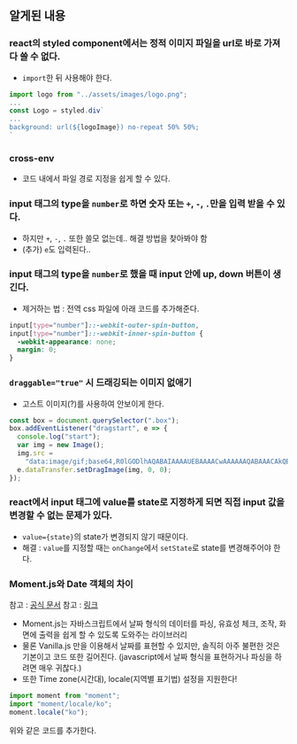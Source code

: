 ## 알게된 내용

### react의 styled component에서는 정적 이미지 파일을 url로 바로 가져다 쓸 수 없다.

- `import`한 뒤 사용해야 한다.

```javascript
import logo from "../assets/images/logo.png";
...
const Logo = styled.div`
...
background: url(${logoImage}) no-repeat 50% 50%;
`
```

### cross-env

- 코드 내에서 파일 경로 지정을 쉽게 할 수 있다.

### input 태그의 type을 `number`로 하면 숫자 또는 `+`, `-`, `.`만을 입력 받을 수 있다.

- 하지만 `+`, `-`, `.` 또한 쓸모 없는데.. 해결 방법을 찾아봐야 함
- (추가) `e`도 입력된다..

### input 태그의 type을 `number`로 했을 때 input 안에 up, down 버튼이 생긴다.

- 제거하는 법 : 전역 css 파일에 아래 코드를 추가해준다.

```css
input[type="number"]::-webkit-outer-spin-button,
input[type="number"]::-webkit-inner-spin-button {
  -webkit-appearance: none;
  margin: 0;
}
```

### `draggable="true"` 시 드래깅되는 이미지 없애기

- 고스트 이미지(?)를 사용하여 안보이게 한다.

```javascript
const box = document.querySelector(".box");
box.addEventListener("dragstart", e => {
  console.log("start");
  var img = new Image();
  img.src =
    "data:image/gif;base64,R0lGODlhAQABAIAAAAUEBAAAACwAAAAAAQABAAACAkQBADs=";
  e.dataTransfer.setDragImage(img, 0, 0);
});
```

### react에서 input 태그에 value를 state로 지정하게 되면 직접 input 값을 변경할 수 없는 문제가 있다.

- `value={state}`의 state가 변경되지 않기 때문이다.
- 해결 : `value`를 지정할 때는 `onChange`에서 `setState`로 state를 변경해주어야 한다.

### Moment.js와 Date 객체의 차이

참고 : [공식 문서](https://momentjs.com/)
참고 : [링크](https://webinformation.tistory.com/95)

- Moment.js는 자바스크립트에서 날짜 형식의 데이터를 파싱, 유효성 체크, 조작, 화면에 출력을 쉽게 할 수 있도록 도와주는 라이브러리
- 물론 Vanilla.js 만을 이용해서 날짜를 표현할 수 있지만, 솔직히 아주 불편한 것은 기본이고 코드 또한 길어진다. (javascript에서 날짜 형식을 표현하거나 파싱을 하려면 매우 귀찮다.)
- 또한 Time zone(시간대), locale(지역별 표기법) 설정을 지원한다!

```javascript
import moment from "moment";
import "moment/locale/ko";
moment.locale("ko");
```

위와 같은 코드를 추가한다.
